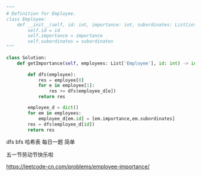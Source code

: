 <!--
 * @Description: 
 * @Autor: Au3C2
 * @Date: 2021-05-01 10:42:47
 * @LastEditors: Au3C2
 * @LastEditTime: 2021-05-01 10:43:32
-->
```python
"""
# Definition for Employee.
class Employee:
    def __init__(self, id: int, importance: int, subordinates: List[int]):
        self.id = id
        self.importance = importance
        self.subordinates = subordinates
"""

class Solution:
    def getImportance(self, employees: List['Employee'], id: int) -> int:
        
        def dfs(employee):
            res = employee[0]
            for e in employee[1]:
                res += dfs(employee_d[e])
            return res

        employee_d = dict()
        for em in employees:
            employee_d[em.id] = [em.importance,em.subordinates]
        res = dfs(employee_d[id])
        return res
```
dfs bfs 哈希表 每日一题 简单 

五一节劳动节快乐啦

https://leetcode-cn.com/problems/employee-importance/